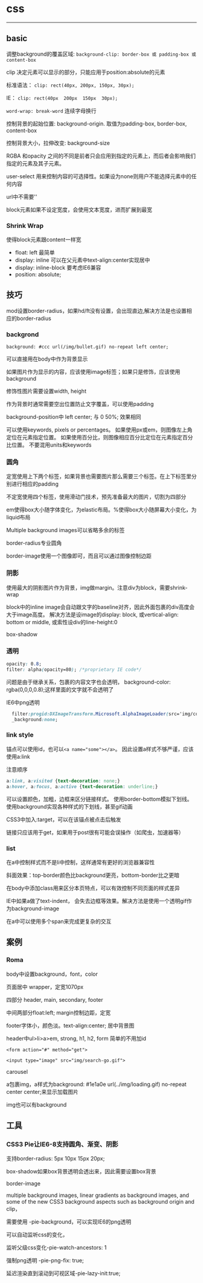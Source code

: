 # css

------

## basic

调整background的覆盖区域:
`background-clip: border-box 或 padding-box 或 content-box`

clip 决定元素可以显示的部分，只能应用于position:absolute的元素

标准语法：
 `clip: rect(40px, 200px, 150px, 30px);`

IE：
  `clip: rect(40px  200px  150px  30px);`

`word-wrap: break-word` 连续字母换行

控制背景的起始位置:
background-origin.
取值为padding-box, border-box, content-box

控制背景大小，拉伸改变:
background-size

RGBA 和opacity 之间的不同是前者只会应用到指定的元素上，而后者会影响我们指定的元素及其子元素。

user-select 用来控制内容的可选择性。如果设为none则用户不能选择元素中的任何内容

url中不需要''

block元素如果不设定宽度，会使用文本宽度，进而扩展到最宽

### Shrink Wrap

使得block元素跟content一样宽

* float: left  最简单
* display: inline 可以在父元素中text-align:center实现居中
* display: inline-block 要考虑IE6兼容
* position: absolute;

## 技巧

mod设置border-radius，如果hd/ft没有设置，会出现直边,解决方法是也设置相应的border-radius

### backgrond

`background: #ccc url(/img/bullet.gif) no-repeat left center;`

可以直接用在body中作为背景显示

如果图片作为显示的内容，应该使用image标签；如果只是修饰，应该使用background

修饰性图片需要设置width, height

作为背景时通常需要空出位置防止文字覆盖，可以使用padding

background-position中
left center; 与 0 50%; 效果相同

可以使用keywords,  pixels or percentages。
如果使用px或em，则图像左上角定位在元素指定位置。
如果使用百分比，则图像相应百分比定位在元素指定百分比位置。
不要混用units和keywords

### 圆角

定宽使用上下两个标签，如果背景也需要图片那么需要三个标签。在上下标签里分别进行相应的padding

不定宽使用四个标签，使用滑动门技术，预先准备最大的图片，切割为四部分

em使得box大小随字体变化，为elastic布局。%使得box大小随屏幕大小变化，为liquid布局

Multiple background images可以省略多余的标签

border-radius专业圆角

border-image使用一个图像即可，而且可以通过图像控制边距

### 阴影

使用最大的阴影图片作为背景，img做margin。注意div为block，需要shrink-wrap

block中的inline image会自动跟文字的baseline对齐，因此外面包裹的div高度会大于image高度。
解决方法是设image的display: block, 或vertical-align: bottom or middle,
或索性设div的line-height:0

box-shadow

### 透明

```css
opacity: 0.8;
filter: alpha(opacity=80); /*proprietary IE code*/
```

问题是由于继承关系，包裹的内容文字也会透明，
background-color: rgba(0,0,0,0.8);这样里面的文字就不会透明了

IE6中png透明
```css
  filter:progid:DXImageTransform.Microsoft.AlphaImageLoader(src='img/controls.png', sizingMethod='crop');
  _background:none;
```

### link style

锚点可以使用id，也可以`<a name="some"></a>`。
因此设置a样式不够严谨，应该使用a:link

注意顺序
```css
a:link, a:visited {text-decoration: none;}
a:hover, a:focus, a:active {text-decoration: underline;}
```

可以设置颜色，加粗，边框来区分链接样式。
使用border-bottom模拟下划线。
使用background实现各种样式的下划线，甚至gif动画

CSS3中加入:target，可以在该锚点被点击后触发

链接只应该用于get，如果用于post很有可能会误操作（如爬虫，加速器等）


### list

在a中控制样式而不是li中控制，这样通常有更好的浏览器兼容性

斜面效果：top-border颜色比background更亮，bottom-border比之更暗

在body中添加class用来区分本页特点，可以有效控制不同页面的样式差异

IE中如果a做了text-indent， 会失去边框等效果。解决方法是使用一个透明gif作为background-image

在a中可以使用多个span来完成更复杂的交互

## 案例

### Roma

body中设置background，font，color

页面居中 wrapper，定宽1070px

四部分 header, main, secondary, footer

中间两部分float:left; margin控制边距，定宽

footer字体小，颜色淡。text-align:center;  居中背景图

header中ul>li>a>em, strong, h1, h2, form 简单的不用加id

`<form action="#" method="get">`

`<input type="image" src="img/search-go.gif">`

carousel

a包裹img，a样式为background: #1e1a0e url(../img/loading.gif) no-repeat center center;来显示加载图片

img也可以有background

## 工具

### CSS3 Pie让IE6-8支持圆角、渐变、阴影

支持border-radius: 5px 10px 15px 20px;

box-shadow如果box背景透明会透出来，因此需要设置box背景

border-image

multiple background images, linear gradients as background images, and some of the new CSS3 background aspects such as background origin and clip，

需要使用 -pie-background，可以实现IE6的png透明

可以自动监听css的变化，

监听父级css变化-pie-watch-ancestors: 1

强制png透明 -pie-png-fix: true;

延迟渲染直到滚动到可视区域-pie-lazy-init:true;
